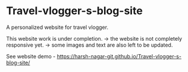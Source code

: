 # Travel-vlogger-s-blog-site
A personalized website for travel vlogger.

This website work is under completion.
-> the website is not completely responsive yet.
-> some images and text are also left to be updated.

See website demo - https://harsh-nagar-git.github.io/Travel-vlogger-s-blog-site/